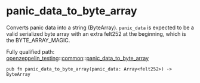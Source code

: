 # panic_data_to_byte_array

Converts panic data into a string (ByteArray).
`panic_data` is expected to be a valid serialized byte array with an extra
felt252 at the beginning, which is the BYTE_ARRAY_MAGIC.

Fully qualified path: [openzeppelin_testing](./openzeppelin_testing.md)::[common](./openzeppelin_testing-common.md)::[panic_data_to_byte_array](./openzeppelin_testing-common-panic_data_to_byte_array.md)

<pre><code class="language-cairo">pub fn panic_data_to_byte_array(panic_data: Array&lt;felt252&gt;) -&gt; ByteArray</code></pre>

